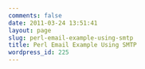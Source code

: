 ```yaml
---
comments: false
date: 2011-03-24 13:51:41
layout: page
slug: perl-email-example-using-smtp
title: Perl Email Example Using SMTP
wordpress_id: 225
---
```


